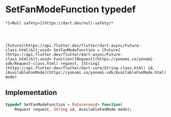 


# SetFanModeFunction typedef






    *[<Null safety>](https://dart.dev/null-safety)*




    [Future](https://api.flutter.dev/flutter/dart-async/Future-class.html)&lt;void> SetFanModeFunction = [Future](https://api.flutter.dev/flutter/dart-async/Future-class.html)&lt;void> Function([Request](https://yonomi.co/yonomi-sdk/Request-class.html) request, [String](https://api.flutter.dev/flutter/dart-core/String-class.html) id, [AvailableFanMode](https://yonomi.co/yonomi-sdk/AvailableFanMode.html) mode)






## Implementation

```dart
typedef SetFanModeFunction = Future<void> Function(
    Request request, String id, AvailableFanMode mode);
```






